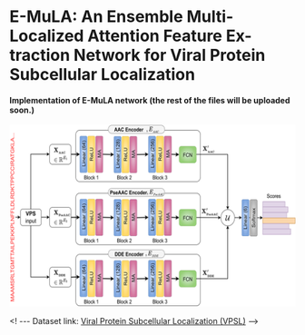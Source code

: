 # E-MuLA: An Ensemble Multi-Localized Attention Feature Ex-traction Network for Viral Protein Subcellular Localization
#### Implementation of E-MuLA network (the rest of the files will be uploaded soon.)
![image](src/emula.png)

<! --- Dataset link: [Viral Protein Subcellular Localization (VPSL)](https://www.dropbox.com/scl/fi/fgtj1qbxhvq48yvkvvtri/Viral-Protein-Subcellular-Localization.zip?rlkey=nbr50owbblin3qrj9ftvo8bxb&dl=0) -->
